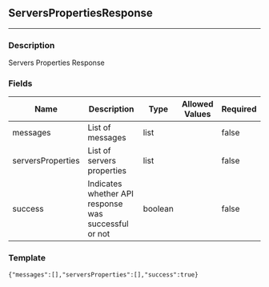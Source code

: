 ## ServersPropertiesResponse
---
### Description
Servers Properties Response
### Fields
| Name | Description | Type | Allowed Values | Required |
| ---- | ----------- | ---- | -------------- | -------- |
| messages | List of messages | list |  | false |
| serversProperties | List of servers properties | list |  | false |
| success | Indicates whether API response was successful or not | boolean |  | false |
### Template
```
{"messages":[],"serversProperties":[],"success":true}
```
